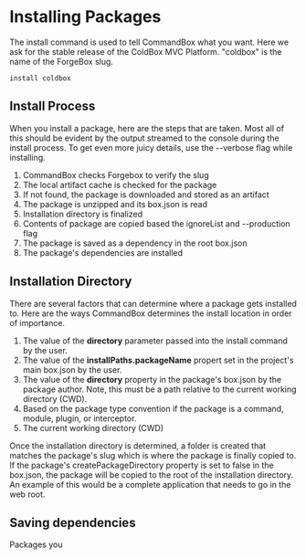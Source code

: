 # Installing Packages

The install command is used to tell CommandBox what you want. Here we ask for the stable release of the ColdBox MVC Platform. "coldbox" is the name of the ForgeBox slug.

```
install coldbox
```

## Install Process

When you install a package, here are the steps that are taken.  Most all of this should be evident by the output streamed to the console during the install process.  To get even more juicy details, use the --verbose flag while installing.

1. CommandBox checks Forgebox to verify the slug
2. The local artifact cache is checked for the package
3. If not found, the package is downloaded and stored as an artifact
4. The package is unzipped and its box.json is read
5. Installation directory is finalized
6. Contents of package are copied based the ignoreList and --production flag
7. The package is saved as a dependency in the root box.json
8. The package's dependencies are installed

## Installation Directory

There are several factors that can determine where a package gets installed to.  Here are the ways CommandBox determines the install location in order of importance.

1. The value of the **directory** parameter passed into the install command by the user.
2. The value of the **installPaths.packageName** propert set in the project's main box.json by the user.
3. The value of the **directory** property in the package's box.json by the package author. Note, this must be a path relative to the current working directory (CWD).
4. Based on the package type convention if the package is a command, module, plugin, or interceptor.
5. The current working directory (CWD)

Once the installation directory is determined, a folder is created that matches the package's slug which is where the package is finally copied to.  If the package's createPackageDirectory property is set to false in the box.json, the package will be copied to the root of the installation directory.  An example of this would be a complete application that needs to go in the web root.

## Saving dependencies



Packages you 



